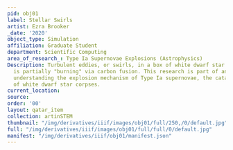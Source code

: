 ```yaml
---
pid: obj01
label: Stellar Swirls
artist: Ezra Brooker
_date: '2020'
object_type: Simulation
affiliation: Graduate Student
department: Scientific Computing
area_of_research_: Type Ia Supernovae Explosions (Astrophysics)
Description: Turbulent eddies, or swirls, in a box of white dwarf star plasma that
  is partially "burning" via carbon fusion. This research is part of an effort in
  understanding the explosion mechanism of Type Ia supernovae, the cataclysmic deaths
  of white dwarf star corpses.
current_location: 
source: 
order: '00'
layout: qatar_item
collection: artinSTEM
thumbnail: "/img/derivatives/iiif/images/obj01/full/250,/0/default.jpg"
full: "/img/derivatives/iiif/images/obj01/full/full/0/default.jpg"
manifest: "/img/derivatives/iiif/obj01/manifest.json"
---
```


